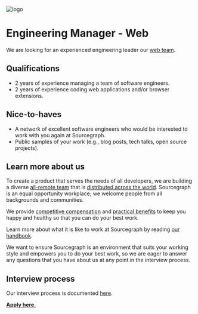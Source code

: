 ![logo](https://sourcegraph.com/.assets/img/sourcegraph-light-head-logo.svg)

# Engineering Manager - Web

We are looking for an experienced engineering leader our [web team](https://about.sourcegraph.com/handbook/engineering/web).

## Qualifications

- 2 years of experience managing a team of software engineers.
- 2 years of experience coding web applications and/or browser extensions.

## Nice-to-haves

- A network of excellent software engineers who would be interested to work with you again at Sourcegraph.
- Public samples of your work (e.g., blog posts, tech talks, open source projects).

## Learn more about us

To create a product that serves the needs of all developers, we are building a diverse [all-remote team](https://about.sourcegraph.com/company/remote) that is [distributed across the world](https://about.sourcegraph.com/company/team). Sourcegraph is an equal opportunity workplace; we welcome people from all backgrounds and communities.

We provide [competitive compensation](https://about.sourcegraph.com/handbook/people-ops/compensation) and [practical benefits](https://about.sourcegraph.com/handbook/people-ops/benefits-and-perks) to keep you happy and healthy so that you can do your best work.

Learn more about what it is like to work at Sourcegraph by reading [our handbook](https://about.sourcegraph.com/handbook/).

We want to ensure Sourcegraph is an environment that suits your working style and empowers you to do your best work, so we are eager to answer any questions that you have about us at any point in the interview process.

## Interview process

Our interview process is documented [here](https://about.sourcegraph.com/handbook/engineering/hiring#engineering-managers).

**[Apply here.](https://jobs.lever.co/sourcegraph/13286143-746e-4381-8049-94cf9911c2ab)**
